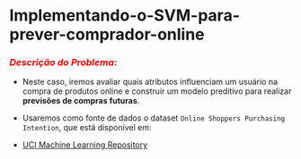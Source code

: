 # Implementando-o-SVM-para-prever-comprador-online

### <font color='red'> _Descrição do Problema_: </font>
 - Neste caso, iremos avaliar quais atributos influenciam um usuário na compra de produtos online e construir um modelo preditivo para realizar **previsões de compras futuras**.
 - Usaremos como fonte de dados o dataset `Online Shoppers Purchasing Intention`, que está disponível em:

  - [UCI Machine Learning Repository](https://archive.ics.uci.edu/ml/datasets/Online+Shoppers+Purchasing+Intention+Dataset)
